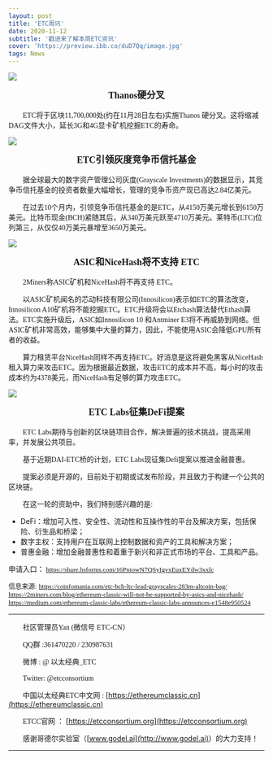 ```yaml
---
layout: post
title: 'ETC周讯'
date: 2020-11-12
subtitle: '戳进来了解本周ETC资讯'
cover: 'https://preview.ibb.co/duD7Qq/image.jpg'
tags: News
---
```




![](https://i.ibb.co/gP4DgNF/1.png)


<center><strong><font size=4 face="微软雅黑">Thanos硬分叉</font></strong></center><br/>
&emsp;&emsp;<font  face="微软雅黑">ETC将于区块11,700,000处(约在11月28日左右)实施Thanos 硬分叉。这将缩减DAG文件大小，延长3G和4G显卡矿机挖掘ETC的寿命。</font><br/>



![](https://i.ibb.co/vjR28TW/2.png)


<center><strong><font size=4 face="微软雅黑">ETC引领灰度竞争币信托基金</font></strong></center><br/>
&emsp;&emsp;<font  face="微软雅黑">据全球最大的数字资产管理公司灰度(Grayscale Investments)的数据显示，其竞争币信托基金的投资者数量大幅增长，管理的竞争币资产现已高达2.84亿美元。</font>

&emsp;&emsp;<font  face="微软雅黑">在过去10个月内，引领竞争币信托基金的是ETC，从4150万美元增长到6150万美元。比特币现金(BCH)紧随其后，从340万美元跃至4710万美元。莱特币(LTC)位列第三，从仅仅40万美元暴增至3650万美元。</font>



![](https://i.ibb.co/rpSXxHP/3.png)


<center><strong><font size=4 face="微软雅黑">ASIC和NiceHash将不支持 ETC</font></strong></center><br/>
&emsp;&emsp;<font  face="微软雅黑">2Miners称ASIC矿机和NiceHash将不再支持 ETC。</font>

&emsp;&emsp;<font  face="微软雅黑">以ASIC矿机闻名的芯动科技有限公司(Innosilicon)表示如ETC的算法改变，Innosilicon A10矿机将不能挖掘ETC。ETC升级将会以Etchash算法替代Ethash算法。ETC实施升级后，ASIC如Innosilicon 10 和Antminer E3将不再威胁到网络。但ASIC矿机非常高效，能够集中大量的算力，因此，不能使用ASIC会降低GPU所有者的收益。</font>

&emsp;&emsp;<font  face="微软雅黑">算力租赁平台NiceHash同样不再支持ETC。好消息是这将避免黑客从NiceHash租入算力来攻击ETC。因为根据最近数据，攻击ETC的成本并不高，每小时的攻击成本约为4378美元，而NiceHash有足够的算力攻击ETC。</font>



![](https://i.ibb.co/GJPrQLD/4.png)


<center><strong><font size=4 face="微软雅黑">ETC Labs征集DeFi提案</font></strong></center><br/>
&emsp;&emsp;<font  face="微软雅黑">ETC Labs期待与创新的区块链项目合作，解决普遍的技术挑战，提高采用率，并发展公共项目。</font>

&emsp;&emsp;<font  face="微软雅黑">基于近期DAI-ETC桥的计划，ETC Labs现征集Defi提案以推进金融普惠。</font>

&emsp;&emsp;<font  face="微软雅黑">提案必须是开源的，目前处于初期或试发布阶段，并且致力于构建一个公共的区块链。</font>

&emsp;&emsp;<font  face="微软雅黑">在这一轮的资助中，我们特别感兴趣的是:</font>

- DeFi：增加可入性、安全性、流动性和互操作性的平台及解决方案，包括保险、衍生品和桥梁；
- 数字主权：支持用户在互联网上控制数据和资产的工具和解决方案；
- 普惠金融：增加金融普惠性和着重于新兴和非正式市场的平台、工具和产品。

<font  face="微软雅黑">申请入口：</font>
<font  size=2 face="微软雅黑">https://share.hsforms.com/16PniowN7QSyIgvxEuxEYdw3xxlc </font>



<font size=2 face="微软雅黑">信息来源:</font>
<font size=2 face="微软雅黑">https://coinfomania.com/etc-bch-ltc-lead-grayscales-283m-altcoin-bag/</font>
<font size=2 face="微软雅黑">https://2miners.com/blog/ethereum-classic-will-not-be-supported-by-asics-and-nicehash/</font>
<font size=2 face="微软雅黑">https://medium.com/ethereum-classic-labs/ethereum-classic-labs-announces-e1548e950524</font>

---

&emsp;&emsp;<font face="Times new Roman">社区管理员Yan (微信号 ETC-CN）</font>

&emsp;&emsp;<font face="Times new Roman">QQ群 :361470220 / 230987631</font>

&emsp;&emsp;<font face="Times new Roman">微博 : @ 以太经典_ETC </font>

&emsp;&emsp;<font face="Times new Roman">Twitter: @etcconsortium</font>

&emsp;&emsp;<font face="Times new Roman">中国以太经典ETC中文网 : </font>[https://ethereumclassic.cn](https://ethereumclassic.cn)

&emsp;&emsp;<font face="Times new Roman">ETCC官网 ： </font>[https://etcconsortium.org](https://etcconsortium.org)

&emsp;&emsp;<font face="Times new Roman">感谢哥德尔实验室（</font>[www.godel.ai](http://www.godel.ai)<font face="Times new Roman">）的大力支持！</font>

---
